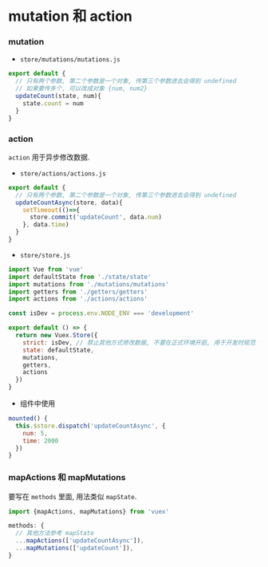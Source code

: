 # mutation 和 action

### mutation

- `store/mutations/mutations.js`

```js
export default {
  // 只有两个参数, 第二个参数是一个对象, 传第三个参数进去会得到 undefined
  // 如果要传多个, 可以改成对象 {num, num2}
  updateCount(state, num){
    state.count = num
  }
}
```

### action

`action` 用于异步修改数据.

- `store/actions/actions.js`

```js
export default {
  // 只有两个参数, 第二个参数是一个对象, 传第三个参数进去会得到 undefined
  updateCountAsync(store, data){
    setTimeout(()=>{
      store.commit('updateCount', data.num)
    }, data.time)
  }
}
```

- `store/store.js`

```js
import Vue from 'vue'
import defaultState from './state/state'
import mutations from './mutations/mutations'
import getters from './getters/getters'
import actions from './actions/actions'

const isDev = process.env.NODE_ENV === 'development'

export default () => {
  return new Vuex.Store({
    strict: isDev, // 禁止其他方式修改数据, 不要在正式环境开启, 用于开发时规范 vuex
    state: defaultState,
    mutations,
    getters,
    actions
  })
}
```

- 组件中使用

```js
mounted() {
  this.$store.dispatch('updateCountAsync', {
    num: 5,
    time: 2000
  })
}
```

### mapActions 和 mapMutations

要写在 `methods` 里面, 用法类似 `mapState`.

```js
import {mapActions, mapMutations} from 'vuex'

methods: {
  // 其他方法参考 mapState
  ...mapActions(['updateCountAsync']),
  ...mapMutations(['updateCount']),
}
```
